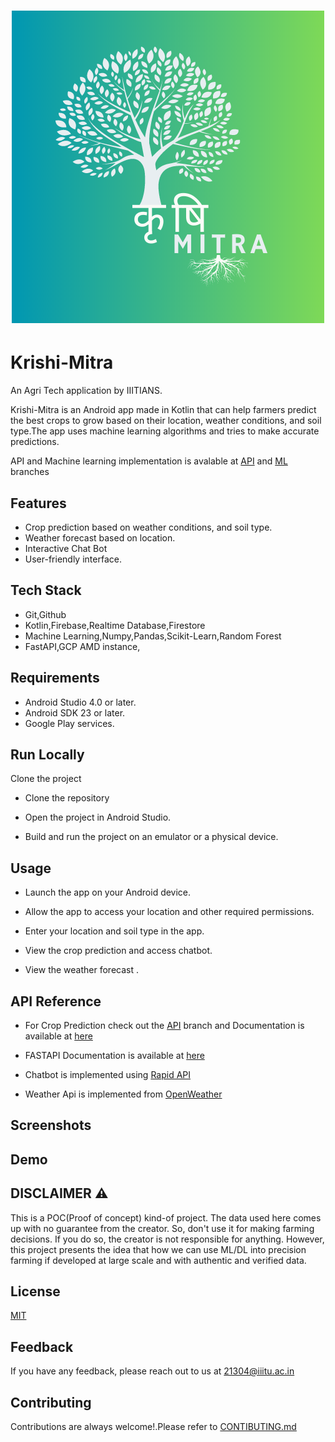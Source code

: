 <h1 align="center"><img src = "https://github.com/adword01/Krishi-Mitra/blob/ML/krishimitra.png"></h1>



# Krishi-Mitra

An Agri Tech application by IIITIANS.

Krishi-Mitra is an Android app made in Kotlin that can help farmers predict the best crops to grow based on their location, weather conditions, and soil type.The app uses machine learning algorithms and tries to make accurate predictions.

 API and Machine learning implementation is avalable at [API](https://github.com/adword01/Krishi-Mitra/tree/API) and [ML](https://github.com/adword01/Krishi-Mitra/tree/ML) branches 
## Features

- Crop prediction based on weather conditions, and soil type.
- Weather forecast based on location.
- Interactive Chat Bot
- User-friendly interface.





## Tech Stack
- Git,Github
- Kotlin,Firebase,Realtime Database,Firestore
- Machine Learning,Numpy,Pandas,Scikit-Learn,Random Forest
- FastAPI,GCP AMD instance,

## Requirements
- Android Studio 4.0 or later.
- Android SDK 23 or later.
- Google Play services.

## Run Locally

Clone the project

- Clone the repository 

- Open the project in Android Studio.

- Build and run the project on an emulator or a physical device.


## Usage 
- Launch the app on your Android device.

- Allow the app to access your location and other required permissions.

-  Enter your location and soil type in the app.

-  View the crop prediction and access chatbot.

-  View the weather forecast .

## API Reference
- For Crop Prediction check out the [API](https://github.com/adword01/Krishi-Mitra/tree/API) branch and Documentation is available at [here](https://krishimitra-0102.ue.r.appspot.com/docs)
- FASTAPI Documentation is available at [here](https://fastapi.tiangolo.com/)
- Chatbot is implemented using [Rapid API](https://rapidapi.com/SoftNext/api/smartgpt-api/details)
 
- Weather Api is implemented from [OpenWeather](https://openweathermap.org/api) 
## Screenshots


## Demo




## DISCLAIMER ⚠️
This is a POC(Proof of concept) kind-of project. The data used here comes up with no guarantee from the creator. So, don't use it for making farming decisions. If you do so, the creator is not responsible for anything. However, this project presents the idea that how we can use ML/DL into precision farming if developed at large scale and with authentic and verified data.

## License

[MIT](https://github.com/adword01/Krishi-Mitra/blob/master/LICENSE)


## Feedback

If you have any feedback, please reach out to us at 21304@iiitu.ac.in


## Contributing

Contributions are always welcome!.Please refer to [CONTIBUTING.md](https://github.com/adword01/Krishi-Mitra/blob/master/CONTRIBUTING.md)

